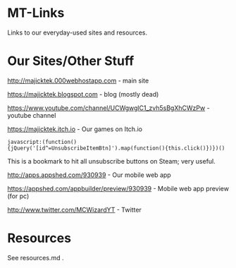 # MT-Links
Links to our everyday-used sites and resources.

# Our Sites/Other Stuff
http://majicktek.000webhostapp.com - main site

https://majicktek.blogspot.com - blog (mostly dead)

https://www.youtube.com/channel/UCWgwglC1_zvh5sBgXhCWzPw - youtube channel

https://majicktek.itch.io - Our games on Itch.io
~~~~
javascript:(function(){jQuery('[id^=UnsubscribeItemBtn]').map(function(){this.click()})})()
~~~~
This is a bookmark to hit all unsubscribe buttons on Steam; very useful.

http://apps.appshed.com/930939 - Our mobile web app

https://appshed.com/appbuilder/preview/930939 - Mobile web app preview (for pc)

http://www.twitter.com/MCWizardYT - Twitter

# Resources
See resources.md .
